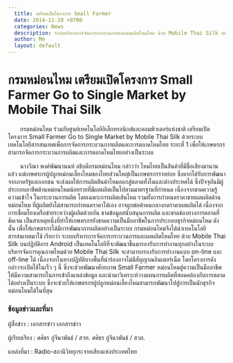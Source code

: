 ```yaml
---
  title: เตรียมเปิดโครงการ Small Farmer
  date: 2014-11-28 +0700		  
  categories: News		
  description: ระบบบริหารการจัดการกระบวนการและผลผลิตไหมไทย ด้วย Mobile Thai Silk บนปฏิบัติการ Android	  
  author: Me		 
  layout: default
---
```



# กรมหม่อนไหม เตรียมเปิดโครงการ Small Farmer Go to Single Market by Mobile Thai Silk  

<p>&emsp;&emsp;กรมหม่อนไหม ร่วมกับศูนย์เทคโนโลยีอิเล็กทรอนิกส์และคอมพิวเตอร์แห่งชาติ เตรียมเปิดโครงการ Small Farmer Go to Single Market by Mobile Thai Silk ด้วยระบบเทคโนโลยีสารสนเทศเพื่อการจัดการกระบวนการผลิตและการตลาดไหมไทย ระยะที่ 1 เพื่อให้เกษตรกรสามารถจัดการกระบวนการผลิตและการตลาดไหมไทยอย่างเป็นระบบ</p>  

<p>&emsp;&emsp;นางวีณา พงศ์พัฒนานนท์ อธิบดีกรมหม่อนไหม กล่าวว่า ไหมไทยเป็นสินค้าที่มีชื่อเสียงมานานแล้ว แต่เกษตรกรผู้ปลูกหม่อนเลี้ยงไหมของไทยส่วนใหญ่เป็นเกษตรกรรายย่อย ซึ่งหากได้รับการพัฒนาจากภาครัฐและเอกชน จะส่งผลให้การผลิตสินค้าไหมออกสู่ตลาดทั้งในและต่างประทศได้ ซึ่งปัจจุบันมีผู้ประกอบอาชีพด้านหม่อนไหมน้อยรายที่มีผลผลิตเป็นไปตามมาตรฐานที่กำหนด เนื่องจากขาดความรู้ ความเข้าใจ ในกระบวนการผลิต โดยเฉพาะการผลิตเส้นไหม รวมทั้งการกำหนดราคาขายผลผลิตด้านหม่อนไหม ที่ผู้ผลิตยังไม่สามารถกำหนดราคาได้เอง อาจถูกพ่อค้าคนกลางกดราคาผลผลิตได้ เนื่องจากการเชื่อมโยงเครือข่ายระหว่างผู้ผลิตด้วยกัน ขาดข้อมูลสนับสนุนการผลิต และขาดช่องทางการตลาดที่ชัดเจน เป็นสาเหตุหนึ่งที่ทำให้เกษตรกรยังขาดความเป็นมืออาชีพในการประกอบธุรกิจหม่อนไหม ดังนั้น เพื่อให้เกษตรกรได้มีการพัฒนาการผลิตอย่างเป็นระบบ กรมหม่อนไหมจึงได้นำเทคโนโลยีสารสนเทศมาใช้ เรียกว่า ระบบบริหารการจัดการกระบวนการและผลผลิตไหมไทย ด้วย Mobile Thai Silk บนปฏิบัติการ Android เป็นเทคโนโลยีที่จะพัฒนาขึ้นมารองรับการทำงานทุกอย่างในระบบบริหารจัดการคุณภาพไหมด้วย Mobile Thai Silk จะสามารถรองรับการทำงานแบบ on-line และ off-line ได้ เนื่องจากในทางปฏิบัติบางพื้นที่นำร่องอาจไม่มีสัญญาณอินเตอร์เน็ต โดยโครงการดังกล่าวจะเปิดใช้ในเร็ว ๆ นี้ ซึ่งจะช่วยพัฒนาศักยภาพ Small Farmer หม่อนไหมสู่ความเป็นมืออาชีพ ให้มีความสามารถในการเข้าถึงแหล่งข้อมูล และนำมาวิเคราะห์วางแผนการผลิตที่สอดคล้องกับการตลาดได้อย่างเป็นระบบ ซึ่งจะช่วยให้เกษตรกรผู้ปลูกหม่อนเลี้ยงไหมสามารถพัฒนาไปสู่การเป็นนักธุรกิจหม่อนไหมได้ในที่สุด</p>

### ข้อมูลข่าวและที่มา  

ผู้สื่อข่าว : เอกสารข่าว  เอกสารข่าว  

ผู้เรียบเรียง : ศศิธร ภู่จีนาพันธ์ / สวท. ศศิธร ภู่จีนาพันธ์ / สวท.  

แหล่งที่มา : Radio-สถานีวิทยุกระจายเสียงแห่งประเทศไทย
<br> 
